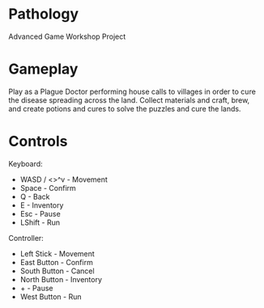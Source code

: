 # Pathology
Advanced Game Workshop Project

# Gameplay
Play as a Plague Doctor performing house calls to villages in order to cure the disease spreading across the land. Collect materials and craft, brew, and create potions and cures to solve the puzzles and cure the lands.

# Controls
Keyboard:
* WASD / <>^v - Movement
* Space - Confirm
* Q - Back
* E - Inventory
* Esc - Pause
* LShift - Run

Controller:
* Left Stick - Movement
* East Button - Confirm
* South Button - Cancel
* North Button - Inventory
* \+ - Pause
* West Button - Run
